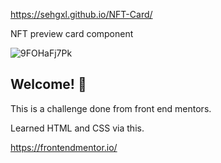https://sehgxl.github.io/NFT-Card/

NFT preview card component

![9FOHaFj7Pk](https://user-images.githubusercontent.com/83122406/165839169-0b1672c7-2037-438a-abda-a40f35e6f73a.gif)


## Welcome! 👋

This is a challenge done from front end mentors.

Learned HTML and CSS via this.

https://frontendmentor.io/

